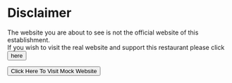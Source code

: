 
<body>

<h1>Disclaimer</h1>
<p> The website you are about to see is not the official website of this establishment.<br>
  If you wish to visit the real website and support this restaurant please click
  <a href="https://duckssangabriel.wordpress.com/">
    <button type="button">here</button>
  </a>
</p>


<a href="https://philbert-trinh.github.io/Assessment/Home.html">
  <button type="button"> Click Here To Visit Mock Website</button>
</a>


</body>

